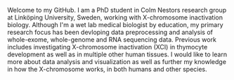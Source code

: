 Welcome to my GitHub. 
I am a PhD student in Colm Nestors research group at Linköping University, Sweden, working with X-chromosome inactivation biology.
Although I'm a wet lab medical biologist by education, my primary research focus has been devloping data preprocessing and analysis of whole-exome, whole-genome and RNA sequencing data.
Previous work includes investigating X-chromosome inactivation (XCI) in thymocyte development as well as in multiple other human tissues.
I would like to learn more about data analysis and visualization as well as further my knowledge in how the X-chromosome works, in both humans and other species.
